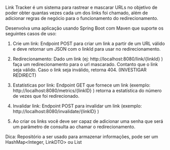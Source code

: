 Link Tracker é um sistema para rastrear e mascarar URLs no objetivo de poder
obter quantas vezes cada um dos links foi chamado, além de adicionar regras de
negócio para o funcionamento do redirecionamento.

Desenvolva uma aplicação usando Spring Boot com Maven que suporte os seguintes
casos de uso:

1. Crie um link: Endpoint POST para criar um link a partir de um URL válido e
   deve retornar um JSON com o linkId para usar no redirecionamento.
   
2. Redirecionamento: Dado um link (ej: http://localhost:8080/link/{linkId} ) faça
   um redirecionamento para o url mascarado. Contanto que o link seja válido.
   Caso o link seja inválido, retorna 404. (INVESTIGAR REDIRECT)
   
3. Estatísticas por link: Endpoint GET que fornece um link (exemplo:
   http://localhost:8080/metrics/{linkID} ) retorna a estatística do número de
   vezes que foi redirecionado.
   
4. Invalidar link: Endpoint POST para invalidar um link (exemplo:
   http://localhost:8080/invalidate/{linkID} )
   
5. Ao criar os links você deve ser capaz de adicionar uma senha que será um
   parâmetro de consulta ao chamar o redirecionamento.

Dica: Repositório a ser usado para armazenar informações, pode ser um
HashMap<Integer, LinkDTO> ou List<LinkDTO>